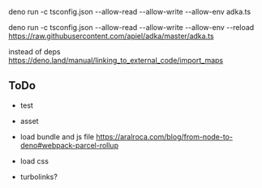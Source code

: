 deno run -c tsconfig.json --allow-read --allow-write --allow-env adka.ts

deno run -c tsconfig.json --allow-read --allow-write --allow-env --reload https://raw.githubusercontent.com/apiel/adka/master/adka.ts


instead of deps
https://deno.land/manual/linking_to_external_code/import_maps


## ToDo

- test

- asset
- load bundle and js file
    https://aralroca.com/blog/from-node-to-deno#webpack-parcel-rollup
- load css
- turbolinks?
